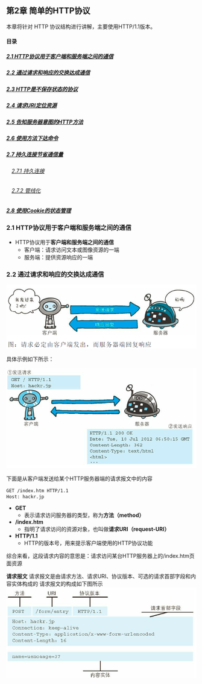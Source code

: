 ## 第2章 简单的HTTP协议

本章将针对 HTTP 协议结构进行讲解，主要使用HTTP/1.1版本。

#### 目录

##### [2.1 HTTP协议用于客户端和服务端之间的通信](#anchor21)

##### [2.2 通过请求和响应的交换达成通信](#anchor22)

##### [2.3 HTTP是不保存状态的协议](#anchor23)

##### [2.4 请求URI定位资源](#anchor24)

##### [2.5 告知服务器意图的HTTP方法](#anchor25)

##### [2.6 使用方法下达命令](#anchor26)

##### [2.7 持久连接节省通信量](#anchor27)
###### &ensp;&ensp;[2.7.1 持久连接](#anchor271)
###### &ensp;&ensp;[2.7.2 管线化](#anchor272)

##### [2.8 使用Cookie的状态管理](#anchor28)



### <span id = "anchor21">2.1 HTTP协议用于客户端和服务端之间的通信</span>

* HTTP协议用于**客户端和服务端之间的通信**
  * 客户端：请求访问文本或图像资源的一端
  * 服务端：提供资源响应的一端

### <span id = "anchor22">2.2 通过请求和响应的交换达成通信</span>

![](/001-图解HTTP/Pictures/2201.png)

具体示例如下所示：

![](/001-图解HTTP/Pictures/2202.png)

下面是从客户端发送给某个HTTP服务器端的请求报文中的内容
```text
GET /index.htm HTTP/1.1
Host: hackr.jp
```
* **GET**
  * 表示请求访问服务器的类型，称为**方法（method）**
* **/index.htm**
  * 指明了请求访问的资源对象，也叫做**请求URI（request-URI）**
* **HTTP/1.1**
  * HTTP的版本号，用来提示客户端使用的HTTP协议功能

综合来看，这段请求内容的意思是：请求访问某台HTTP服务器上的/index.htm页面资源

**请求报文**
请求报文是由请求方法、请求URI、协议版本、可选的请求首部字段和内容实体构成的
请求报文的构成如下图所示
![](/001-图解HTTP/Pictures/2203.png)


